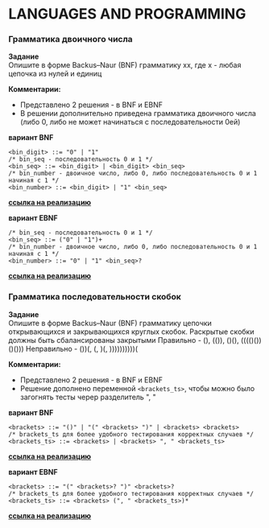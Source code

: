 
# LANGUAGES AND PROGRAMMING

### Грамматика двоичного числа

**Задание**  
Опишите в форме Backus–Naur (BNF) грамматику xx, где x - любая цепочка из нулей и единиц  

**Комментарии:** 
- Представлено 2 решения - в BNF и EBNF
- В решении дополнительно приведена грамматика двоичного числа (либо 0, либо не может начинаться с последовательности 0ей)

**вариант BNF**
```BNF
<bin_digit> ::= "0" | "1"
/* bin_seq - последовательность 0 и 1 */
<bin_seq> ::= <bin_digit> | <bin_digit> <bin_seq>
/* bin_number - двоичное число, либо 0, либо последовательность 0 и 1 начиная с 1 */
<bin_number> ::= <bin_digit> | "1" <bin_seq>
```
[**ссылка на реализацию**](https://bnfplayground.pauliankline.com/?bnf=%3Cbin_digit%3E%20%3A%3A%3D%20%220%22%20%7C%20%221%22%0A%2F*%20bin_seq%20-%20%D0%BF%D0%BE%D1%81%D0%BB%D0%B5%D0%B4%D0%BE%D0%B2%D0%B0%D1%82%D0%B5%D0%BB%D1%8C%D0%BD%D0%BE%D1%81%D1%82%D1%8C%200%20%D0%B8%201%20*%2F%0A%3Cbin_seq%3E%20%3A%3A%3D%20%3Cbin_digit%3E%20%7C%20%3Cbin_digit%3E%20%3Cbin_seq%3E%0A%2F*%20bin_number%20-%20%D0%B4%D0%B2%D0%BE%D0%B8%D1%87%D0%BD%D0%BE%D0%B5%20%D1%87%D0%B8%D1%81%D0%BB%D0%BE%2C%20%D0%BB%D0%B8%D0%B1%D0%BE%200%2C%20%D0%BB%D0%B8%D0%B1%D0%BE%20%D0%BF%D0%BE%D1%81%D0%BB%D0%B5%D0%B4%D0%BE%D0%B2%D0%B0%D1%82%D0%B5%D0%BB%D1%8C%D0%BD%D0%BE%D1%81%D1%82%D1%8C%200%20%D0%B8%201%20%D0%BD%D0%B0%D1%87%D0%B8%D0%BD%D0%B0%D1%8F%20%D1%81%201%20*%2F%0A%3Cbin_number%3E%20%3A%3A%3D%20%3Cbin_digit%3E%20%7C%20%221%22%20%3Cbin_seq%3E&name=)


**вариант EBNF**
```BNF
/* bin_seq - последовательность 0 и 1 */
<bin_seq> ::= ("0" | "1")+
/* bin_number - двоичное число, либо 0, либо последовательность 0 и 1 начиная с 1 */
<bin_number> ::= "0" | "1" <bin_seq>?
```

[**ссылка на реализацию**](https://bnfplayground.pauliankline.com/?bnf=%2F*%20bin_seq%20-%20%D0%BF%D0%BE%D1%81%D0%BB%D0%B5%D0%B4%D0%BE%D0%B2%D0%B0%D1%82%D0%B5%D0%BB%D1%8C%D0%BD%D0%BE%D1%81%D1%82%D1%8C%200%20%D0%B8%201%20*%2F%0A%3Cbin_seq%3E%20%3A%3A%3D%20(%220%22%20%7C%20%221%22)%2B%0A%2F*%20bin_number%20-%20%D0%B4%D0%B2%D0%BE%D0%B8%D1%87%D0%BD%D0%BE%D0%B5%20%D1%87%D0%B8%D1%81%D0%BB%D0%BE%2C%20%D0%BB%D0%B8%D0%B1%D0%BE%200%2C%20%D0%BB%D0%B8%D0%B1%D0%BE%20%D0%BF%D0%BE%D1%81%D0%BB%D0%B5%D0%B4%D0%BE%D0%B2%D0%B0%D1%82%D0%B5%D0%BB%D1%8C%D0%BD%D0%BE%D1%81%D1%82%D1%8C%200%20%D0%B8%201%20%D0%BD%D0%B0%D1%87%D0%B8%D0%BD%D0%B0%D1%8F%20%D1%81%201%20*%2F%0A%3Cbin_number%3E%20%3A%3A%3D%20%220%22%20%7C%20%221%22%20%3Cbin_seq%3E%3F&name=)

### Грамматика последовательности скобок

**Задание**  
Опишите в форме Backus–Naur (BNF) грамматику цепочки открывающихся и закрывающихся круглых скобок. Раскрытые скобки должны быть сбалансированы закрытыми
Правильно - (), (()), ()(), (((()())()()))
Неправильно - ())(, (, )(, ))))))))))(

**Комментарии:**  
- Представлено 2 решения - в BNF и EBNF
- Решение дополнено переменной `<brackets_ts>`, чтобы можно было загогнять тесты череp разделитель ", "

**вариант BNF**
```BNF
<brackets> ::= "()" | "(" <brackets> ")" | <brackets> <brackets>
/* brackets_ts для более удобного тестирования корректных случаев */
<brackets_ts> ::= <brackets> | <brackets> ", " <brackets_ts>
```

[**ссылка на реализацию**](https://bnfplayground.pauliankline.com/?bnf=%3Cbrackets%3E%20%3A%3A%3D%20%22()%22%20%7C%20%22(%22%20%3Cbrackets%3E%20%22)%22%20%7C%20%3Cbrackets%3E%20%3Cbrackets%3E%0A%3Cbrackets_ts%3E%20%3A%3A%3D%20%3Cbrackets%3E%20%7C%20%3Cbrackets%3E%20%22%2C%20%22%20%3Cbrackets_ts%3E&name=)

**вариант EBNF**
```BNF
<brackets> ::= "(" <brackets>? ")" <brackets>?
/* brackets_ts для более удобного тестирования корректных случаев */
<brackets_ts> ::= <brackets> (", " <brackets_ts>)*
```

[**ссылка на реализацию**](https://bnfplayground.pauliankline.com/?bnf=%3Cbrackets%3E%20%3A%3A%3D%20%22(%22%20%3Cbrackets%3E%3F%20%22)%22%20%3Cbrackets%3E%3F%0A%2F*%20brackets_ts%20%D0%B4%D0%BB%D1%8F%20%D0%B1%D0%BE%D0%BB%D0%B5%D0%B5%20%D1%83%D0%B4%D0%BE%D0%B1%D0%BD%D0%BE%D0%B3%D0%BE%20%D1%82%D0%B5%D1%81%D1%82%D0%B8%D1%80%D0%BE%D0%B2%D0%B0%D0%BD%D0%B8%D1%8F%20%D0%BA%D0%BE%D1%80%D1%80%D0%B5%D0%BA%D1%82%D0%BD%D1%8B%D1%85%20%D1%81%D0%BB%D1%83%D1%87%D0%B0%D0%B5%D0%B2%20*%2F%0A%3Cbrackets_ts%3E%20%3A%3A%3D%20%3Cbrackets%3E%20(%22%2C%20%22%20%3Cbrackets_ts%3E)*&name=)


